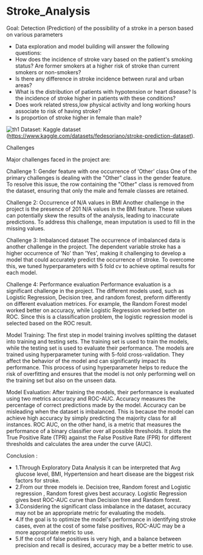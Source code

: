 # Stroke_Analysis
Goal: Detection (Prediction) of the possibility of a stroke in a person based on various parameters
- Data exploration and model building will answer the following questions: 
- How does the incidence of stroke vary based on the patient's smoking status? Are former smokers at a higher risk of stroke than current smokers or non-smokers?
- Is there any difference in stroke incidence between rural and urban areas?
- What is the distribution of patients with hypotension or heart disease? Is the incidence of stroke higher in patients with these conditions?
- Does work related stress,low physical activity and long working hours associate to risk of having stroke?
- Is proportion of stroke higher in female than male?


![th1](https://images.ctfassets.net/yixw23k2v6vo/3WpTUk6z52hVzvtTsPaWT/ef7c4d18a15e79f3d3533355ae380411/iStock-1168179082.jpg)
Dataset:
Kaggle dataset (https://www.kaggle.com/datasets/fedesoriano/stroke-prediction-dataset). 


Challenges 

Major challenges faced in the project are: 

Challenge 1: Gender feature with one occurrence of ‘Other’ class
One of the primary challenges is dealing with the "Other" class in the gender feature. To resolve this issue, the row containing the "Other" class is removed from the dataset, ensuring that only the male and female classes are retained.

Challenge 2: Occurrence of N/A values in BMI
Another challenge in the project is the presence of 201 N/A values in the BMI feature. These values can potentially skew the results of the analysis, leading to inaccurate predictions. To address this challenge, mean imputation is used to fill in the missing values.

Challenge 3: Imbalanced dataset
The occurrence of imbalanced data is another challenge in the project. The dependent variable stroke has a higher occurrence of 'No' than 'Yes', making it challenging to develop a model that could accurately predict the occurrence of stroke. To overcome this, we tuned hyperparameters with 5 fold cv to achieve optimal results for each model.

Challenge 4: Performance evaluation
Performance evaluation is a significant challenge in the project. The different models used, such as Logistic Regression, Decision tree, and random forest, preform differently on different evaluation metrices. For example, the Random Forest model worked better on accuracy, while Logistic Regression worked better on ROC. Since this is a classification problem, the logistic regression model is selected based on the ROC result.


Model Training:
The first step in model training involves splitting the dataset into training and testing sets. The training set is used to train the models, while the testing set is used to evaluate their performance. The models are trained using hyperparameter tuning with 5-fold cross-validation. They affect the behavior of the model and can significantly impact its performance. This process of using hyperparameter helps to reduce the risk of overfitting and ensures that the model is not only performing well on the training set but also on the unseen data.

Model Evaluation:
After training the models, their performance is evaluated using two metrics accuracy and ROC-AUC. Accuracy measures the percentage of correct predictions made by the model. Accuracy can be misleading when the dataset is imbalanced. This is because the model can achieve high accuracy by simply predicting the majority class for all instances. ROC AUC, on the other hand, is a metric that measures the performance of a binary classifier over all possible thresholds. It plots the True Positive Rate (TPR) against the False Positive Rate (FPR) for different thresholds and calculates the area under the curve (AUC).

Conclusion :
- 1.Through Exploratory Data Analysis it can be interpreted that Avg glucose level, BMI, Hypertension and heart disease are the biggest risk factors for stroke.
- 2.From our three models ie. Decision tree, Random forest and Logistic regression , Random forest gives best accuracy.
Logistic Regression gives best ROC-AUC curve than Decision tree and Random forest.
- 3.Considering the significant class imbalance in the dataset, accuracy may not be an appropriate metric for evaluating the models. 
- 4.If the goal is to optimize the model's performance in identifying stroke cases, even at the cost of some false positives, ROC-AUC may be a more appropriate metric to use. 
- 5.If the cost of false positives is very high, and a balance between precision and recall is desired, accuracy may be a better metric to use.



